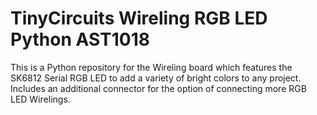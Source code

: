 # TinyCircuits Wireling RGB LED Python AST1018

This is a Python repository for the Wireling board which features the SK6812 Serial RGB LED to add a variety of bright colors to any project. Includes an additional connector for the option of connecting more RGB LED Wirelings.



